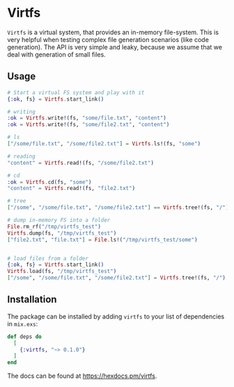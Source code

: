 # Virtfs

`Virtfs` is a virtual system, that provides an in-memory file-system. This is very helpful when testing complex file generation scenarios (like code generation). The API is very simple and leaky, because we assume that we deal with generation of small files.

## Usage

```elixir
# Start a virtual FS system and play with it
{:ok, fs} = Virtfs.start_link()

# writing
:ok = Virtfs.write!(fs, "some/file.txt", "content")
:ok = Virtfs.write!(fs, "some/file2.txt", "content")

# ls
["/some/file.txt", "/some/file2.txt"] = Virtfs.ls!(fs, "some")

# reading
"content" = Virtfs.read!(fs, "/some/file2.txt")

# cd
:ok = Virtfs.cd(fs, "some")
"content" = Virtfs.read!(fs, "file2.txt")

# tree
["/some", "/some/file.txt", "/some/file2.txt"] == Virtfs.tree!(fs, "/")

# dump in-memory FS into a folder
File.rm_rf("/tmp/virtfs_test")
Virtfs.dump(fs, "/tmp/virtfs_test")
["file2.txt", "file.txt"] = File.ls!("/tmp/virtfs_test/some")


# load files from a folder
{:ok, fs} = Virtfs.start_link()
Virtfs.load(fs, "/tmp/virtfs_test")
["/some", "/some/file.txt", "/some/file2.txt"] = Virtfs.tree!(fs, "/")

```

## Installation

The package can be installed by adding `virtfs` to your list of dependencies in `mix.exs`:

```elixir
def deps do
  [
    {:virtfs, "~> 0.1.0"}
  ]
end
```

The docs can be found at <https://hexdocs.pm/virtfs>.
